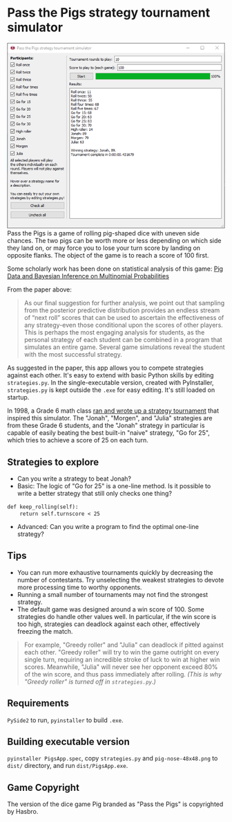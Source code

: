 # Pass the Pigs strategy tournament simulator

![screenshot](https://raw.githubusercontent.com/syntaxaire/pigsapp/master/screenshot.png)
Pass the Pigs is a game of rolling pig-shaped dice with uneven side chances. The two pigs can be worth more or less depending on which side they land on, or may force you to lose your turn score by landing on opposite flanks. The object of the game is to reach a score of 100 first.

Some scholarly work has been done on statistical analysis of this game:
[Pig Data and Bayesian Inference on Multinomial Probabilities](http://jse.amstat.org/v14n3/datasets.kern.html)

From the paper above:
> As our final suggestion for further analysis, we point out that sampling from the posterior predictive distribution provides an endless stream of “next roll” scores that can be used to ascertain the effectiveness of any strategy-even those conditional upon the scores of other players. This is perhaps the most engaging analysis for students, as the personal strategy of each student can be combined in a program that simulates an entire game. Several game simulations reveal the student with the most successful strategy.

As suggested in the paper, this app allows you to compete strategies against each other. It's easy to extend with basic Python skills by editing `strategies.py`. In the single-executable version, created with PyInstaller, `strategies.py` is kept outside the `.exe` for easy editing. It's still loaded on startup.

In 1998, a Grade 6 math class [ran and wrote up a strategy tournament](http://passpigs.tripod.com/index.html) that inspired this simulator. The "Jonah", "Morgen", and "Julia" strategies are from these Grade 6 students, and the "Jonah" strategy in particular is capable of easily beating the best built-in "naive" strategy, "Go for 25", which tries to achieve a score of 25 on each turn.

## Strategies to explore
- Can you write a strategy to beat Jonah?
- Basic: The logic of "Go for 25" is a one-line method. Is it possible to write a better strategy that still only checks one thing?
```
def keep_rolling(self):
    return self.turnscore < 25
```
- Advanced: Can you write a program to find the optimal one-line strategy?

## Tips
- You can run more exhaustive tournaments quickly by decreasing the number of
contestants. Try unselecting the weakest strategies to devote more processing
time to worthy opponents.
- Running a small number of tournaments may not find the strongest strategy.
- The default game was designed around a win score of 100. Some strategies 
do handle other values well. In particular, if the win score is too high, 
strategies can deadlock against each other, effectively freezing the match. 
> For example, "Greedy roller" and "Julia" can deadlock if pitted against each
other. "Greedy roller" will try to win the game outright on every single turn,
requiring an incredible stroke of luck to win at higher win scores. Meanwhile,
"Julia" will never see her opponent exceed 80% of the win score, and thus pass
immediately after rolling. *(This is why "Greedy roller" is turned off in
`strategies.py`.)*

## Requirements
`PySide2` to run, `pyinstaller` to build `.exe`.

## Building executable version
`pyinstaller PigsApp.spec`, copy `strategies.py` and `pig-nose-48x48.png` to `dist/` directory, and run `dist/PigsApp.exe`.

## Game Copyright
The version of the dice game Pig branded as "Pass the Pigs" is copyrighted by Hasbro.
